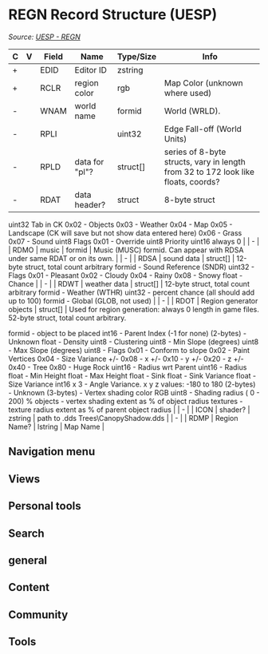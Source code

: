 # REGN Record Structure (UESP)

*Source: [UESP - REGN](https://en.uesp.net/wiki/Skyrim_Mod:Mod_File_Format/REGN)*

| C | V | Field | Name | Type/Size | Info |
| --- | --- | --- | --- | --- | --- |
| + |  | EDID | Editor ID | zstring |  |
| + |  | RCLR | region color | rgb | Map Color (unknown where used) |
| - |  | WNAM | world name | formid | World (WRLD). |
| - |  | RPLI |  | uint32 | Edge Fall-off (World Units) |
| - |  | RPLD | data for "pl"? | struct[] | series of 8-byte structs, vary in length from 32 to 172 look like floats, coords? |
| - |  | RDAT | data header? | struct | 8-byte struct
uint32 Tab in CK
0x02 - Objects
0x03 - Weather
0x04 - Map
0x05 - Landscape (CK will save but not show data entered here)
0x06 - Grass
0x07 - Sound
uint8 Flags
0x01 - Override
uint8 Priority
uint16 always 0 |
| - |  | RDMO | music | formid | Music (MUSC) formid.  Can appear with RDSA under same RDAT or on its own. |
| - |  | RDSA | sound data | struct[] | 12-byte struct, total count arbitrary
formid - Sound Reference (SNDR)
uint32 - Flags
0x01 - Pleasant
0x02 - Cloudy
0x04 - Rainy
0x08 - Snowy
float - Chance |
| - |  | RDWT | weather data | struct[] | 12-byte struct, total count arbitrary
formid - Weather (WTHR)
uint32 - percent chance (all should add up to 100)
formid - Global (GLOB, not used) |
| - |  | RDOT | Region generator objects | struct[] | Used for region generation: always 0 length in game files.
52-byte struct, total count arbitrary. 

formid - object to be placed
int16 - Parent Index (-1 for none)
(2-bytes) - Unknown
float - Density
uint8 - Clustering
uint8 - Min Slope (degrees)
uint8 - Max Slope (degrees)
uint8 - Flags
0x01 - Conform to slope
0x02 - Paint Vertices
0x04 - Size Variance +/-
0x08 - x +/-
0x10 - y +/-
0x20 - z +/-
0x40 - Tree
0x80 - Huge Rock
uint16 - Radius wrt Parent
uint16 - Radius
float - Min Height
float - Max Height
float - Sink
float - Sink Variance
float - Size Variance
int16 x 3 - Angle Variance. x y z values: -180 to 180
(2-bytes) - Unknown
(3-bytes) - Vertex shading color RGB
uint8 - Shading radius ( 0 - 200) %
objects - vertex shading extent as % of object radius
textures - texture radius extent as % of parent object radius |
| - |  | ICON | shader? | zstring | path to .dds Trees\CanopyShadow.dds |
| - |  | RDMP | Region Name? | lstring | Map Name |

## Navigation menu

## Views

## Personal tools

## Search

## general

## Content

## Community

## Tools

